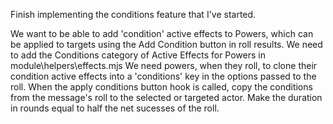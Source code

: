 Finish implementing the conditions feature that I've started.

We want to be able to add 'condition' active effects to Powers, which can be applied to targets using the Add Condition button in roll results.
We need to add the Conditions category of Active Effects for Powers in module\helpers\effects.mjs
We need powers, when they roll, to clone their condition active effects into a 'conditions' key in the options passed to the roll. 
When the apply conditions button hook is called, copy the conditions from the message's roll to the selected or targeted actor. Make the duration in rounds equal to half the net sucesses of the roll.